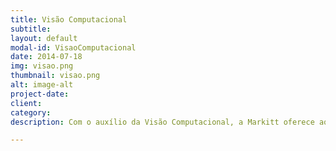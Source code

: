 ```yaml
---
title: Visão Computacional
subtitle: 
layout: default
modal-id: VisaoComputacional
date: 2014-07-18
img: visao.png
thumbnail: visao.png
alt: image-alt
project-date: 
client: 
category: 
description: Com o auxílio da Visão Computacional, a Markitt oferece aos seus clientes um controle de estoque eficiente e seguro que é capaz de mapear todo o estoque presente dentro do armazém, dispensando as metodologias de controle ultrapassadas.

---
```

